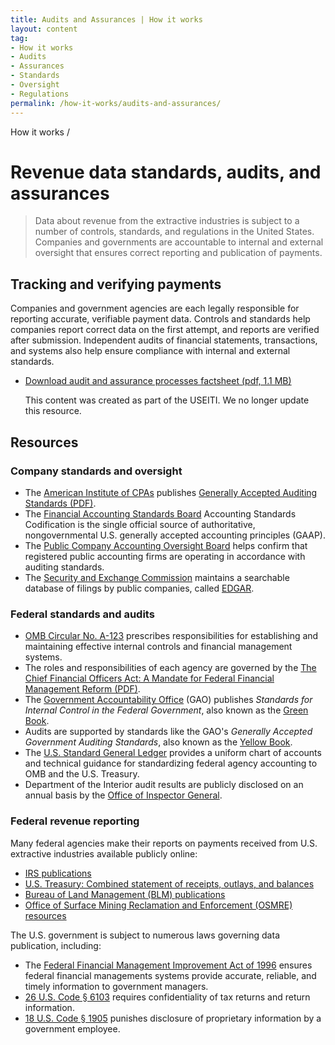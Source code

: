 ```yaml
---
title: Audits and Assurances | How it works
layout: content
tag:
- How it works
- Audits
- Assurances
- Standards
- Oversight
- Regulations
permalink: /how-it-works/audits-and-assurances/
---
```


<custom-link to="/how-it-works/" className="breadcrumb link-charlie">How it works</custom-link> /
# Revenue data standards, audits, and assurances

> Data about revenue from the extractive industries is subject to a number of controls, standards, and regulations in the United States. Companies and governments are accountable to internal and external oversight that ensures correct reporting and publication of payments.

## Tracking and verifying payments

Companies and government agencies are each legally responsible for reporting accurate, verifiable payment data. Controls and standards help companies report correct data on the first attempt, and reports are verified after submission. Independent audits of financial statements, transactions, and systems also help ensure compliance with internal and external standards.

<ul class="downloads-download_links list-unstyled">
  <li><a href="/downloads/archive/USEITI_budget-audit-factsheet_2017-08-09.pdf"><icon-download></icon-download>Download audit and assurance processes factsheet (pdf, 1.1 MB)</a>
    <p class="para-sm"><icon-archive></icon-archive> This content was created as part of the <glossary-term termKey="EITI Standard">USEITI</glossary-term>. We no longer update this resource.</p>
  </li>
</ul>

## Resources

### Company standards and oversight

* The [American Institute of CPAs](http://www.aicpa.org/Pages/default.aspx) publishes [Generally Accepted Auditing Standards (PDF)](http://www.aicpa.org/Research/Standards/AuditAttest/DownloadableDocuments/AU-00150.pdf).
* The [Financial Accounting Standards Board](http://www.fasb.org/jsp/FASB/Page/LandingPage&cid=1175805317350) Accounting Standards Codification is the single official source of authoritative, nongovernmental U.S. generally accepted accounting principles (GAAP).
* The [Public Company Accounting Oversight Board](https://pcaobus.org/Pages/default.aspx) helps confirm that registered public accounting firms are operating in accordance with auditing standards.
* The [Security and Exchange Commission](https://www.sec.gov/) maintains a searchable database of filings by public companies, called [EDGAR](https://www.sec.gov/edgar/searchedgar/companysearch.html).

### Federal standards and audits

- [OMB Circular No. A-123](https://obamawhitehouse.archives.gov/omb/circulars_a123_rev) prescribes responsibilities for establishing and maintaining effective internal controls and financial management systems.
- The roles and responsibilities of each agency are governed by the [The Chief Financial Officers Act: A Mandate for Federal Financial Management Reform (PDF)](http://www.gao.gov/special.pubs/af12194.pdf).
- The [Government Accountability Office](http://www.gao.gov/) (GAO) publishes _Standards for Internal Control in the Federal Government_, also known as the [Green Book](http://www.gao.gov/greenbook/overview).
- Audits are supported by standards like the GAO's _Generally Accepted Government Auditing Standards_, also known as the [Yellow Book](http://www.gao.gov/yellowbook/overview).
- The [U.S. Standard General Ledger](https://www.fiscal.treasury.gov/fsreports/ref/ussgl/ussgl_home.htm) provides a uniform chart of accounts and technical guidance for standardizing federal agency accounting to OMB and the U.S. Treasury.
- Department of the Interior audit results are publicly disclosed on an annual basis by the [Office of Inspector General](https://www.doioig.gov/reports).

### Federal revenue reporting

Many federal agencies make their reports on payments received from U.S. extractive industries available publicly online:

- [IRS publications](https://www.irs.gov/publications/)
- [U.S. Treasury: Combined statement of receipts, outlays, and balances](https://fiscal.treasury.gov/reports-statements/combined-statement/)
- [Bureau of Land Management (BLM) publications](https://www.blm.gov/learn/blm-library/agency-publications)
- [Office of Surface Mining Reclamation and Enforcement (OSMRE) resources](http://www.osmre.gov/resources/InformationFor.shtm)

The U.S. government is subject to numerous laws governing data publication, including:

- The [Federal Financial Management Improvement Act of 1996](https://obamawhitehouse.archives.gov/omb/financial_ffs_ffmia) ensures federal financial managements systems provide accurate, reliable, and timely information to government managers.
- [26 U.S. Code § 6103](https://www.law.cornell.edu/uscode/text/26/6103) requires confidentiality of tax returns and return information.
- [18 U.S. Code § 1905](https://www.law.cornell.edu/uscode/text/18/1905) punishes disclosure of proprietary information by a government employee.
